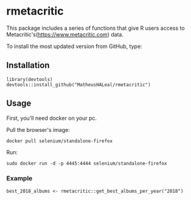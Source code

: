 # rmetacritic

This package includes a series of functions that give R users access to Metacritic's(https://www.metacritic.com) data.

To install the most updated version from GitHub, type:

## Installation

```
library(devtools)
devtools::install_github("MatheusHALeal/rmetacritic")
```

## Usage

First, you'll need docker on your pc.

Pull the browser's image:
```
docker pull selenium/standalone-firefox
```

Run:
```
sudo docker run -d -p 4445:4444 selenium/standalone-firefox
```

### Example

```
best_2018_albums <- rmetacritic::get_best_albums_per_year("2018")
```
